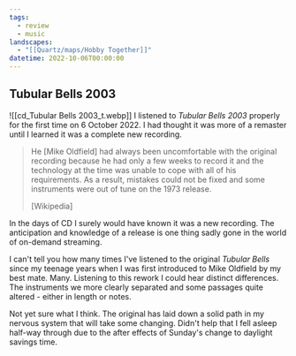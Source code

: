 ```yaml
---
tags:
  - review
  - music
landscapes:
  - "[[Quartz/maps/Hobby Together]]"
datetime: 2022-10-06T00:00:00
---
```

## Tubular Bells 2003
![[cd_Tubular Bells 2003_t.webp]]
I listened to _Tubular Bells 2003_ properly for the first time on 6 October 2022. I had thought it was more of a remaster until I learned it was a complete new recording.

> He \[Mike Oldfield\] had always been uncomfortable with the original recording because he had only a few weeks to record it and the technology at the time was unable to cope with all of his requirements. As a result, mistakes could not be fixed and some instruments were out of tune on the 1973 release.
> 
> [Wikipedia]

In the days of CD I surely would have known it was a new recording. The anticipation and knowledge of a release is one thing sadly gone in the world of on-demand streaming.

I can't tell you how many times I've listened to the original _Tubular Bells_ since my teenage years when I was first introduced to Mike Oldfield by my best mate. Many. Listening to this rework I could hear distinct differences. The instruments we more clearly separated and some passages quite altered - either in length or notes.

Not yet sure what I think. The original has laid down a solid path in my nervous system that will take some changing. Didn't help that I fell asleep half-way through due to the after effects of Sunday's change to daylight savings time.
